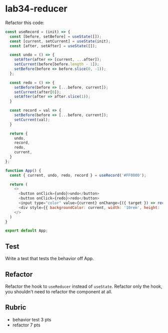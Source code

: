 # lab34-reducer

Refactor this code:

```js
const useRecord = (init) => {
  const [before, setBefore] = useState([]);
  const [current, setCurrent] = useState(init);
  const [after, setAfter] = useState([]);

  const undo = () => {
    setAfter(after => [current, ...after]);
    setCurrent(before[before.length - 1]);
    setBefore(before => before.slice(0, -1));
  };

  const redo = () => {
    setBefore(before => [...before, current]);
    setCurrent(after[0]);
    setAfter(after => after.slice(1));
  }

  const record = val => {
    setBefore(before => [...before, current]);
    setCurrent(val);
  }

  return {
    undo,
    record,
    redo,
    current,
  }
};

function App() {
  const { current, undo, redo, record } = useRecord('#FF0000');

  return (
    <>
      <button onClick={undo}>undo</button>
      <button onClick={redo}>redo</button>
      <input type="color" value={current} onChange={({ target }) => record(target.value)} />
      <div style={{ backgroundColor: current, width: '10rem', height: '10rem' }}></div>
    </>
  )
}

export default App;
```

## Test

Write a test that tests the behavior off App.

## Refactor

Refactor the hook to `useReducer` instead of `useState`. Refactor only the hook, you
shouldn't need to refactor the component at all.

## Rubric

* behavior test 3 pts
* refactor 7 pts